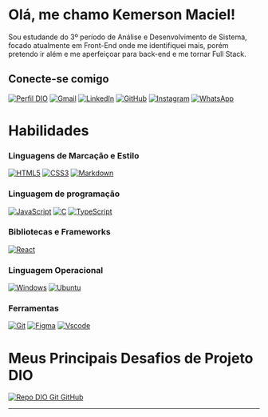 <h1>Olá, me chamo Kemerson Maciel!</h1>

Sou estudande do 3º período de Análise e Desenvolvimento de Sistema, focado atualmente em Front-End onde me identifiquei mais, porém pretendo ir além e me aperfeiçoar para back-end e me tornar Full Stack.
<h2>Conecte-se comigo</h2>

[![Perfil DIO](https://img.shields.io/badge/-Meu%20Perfil%20na%20DIO-30A3DC?style=for-the-badge)](https://www.dio.me/users/macielkemerson)
[![Gmail](https://img.shields.io/badge/Gmail-333333?style=for-the-badge&logo=gmail&logoColor=red)](mailto:kemersonMaciel21@gmail.com)
[![LinkedIn](https://img.shields.io/badge/LinkedIn-0077B5?style=for-the-badge&logo=linkedin&logoColor=white)](https://www.linkedin.com/in/kemersonmaciel21)
[![GitHub](https://img.shields.io/badge/GitHub-100000?style=for-the-badge&logo=github&logoColor=white)](https://github.com/kemersonMaciel)
[![Instagram](https://img.shields.io/badge/-Instagram-%23E4405F?style=for-the-badge&logo=instagram&logoColor=white)](https://www.instagram.com/kemac21_/)
[![WhatsApp](https://img.shields.io/badge/WhatsApp-25D366?style=for-the-badge&logo=whatsapp&logoColor=white)](https://wa.me/5592991331866)

<h1>Habilidades</h1>

<h3>Linguagens de Marcação e Estilo</h3>

[![HTML5](https://img.shields.io/badge/HTML5-E34F26?style=for-the-badge&logo=html5&logoColor=white)](https://developer.mozilla.org/pt-BR/docs/Web/HTML/)
[![CSS3](https://img.shields.io/badge/CSS3-1572B6?style=for-the-badge&logo=css3&logoColor=white)](https://developer.mozilla.org/pt-BR/docs/Web/CSS/)
[![Markdown](https://img.shields.io/badge/Markdown-000?style=for-the-badge&logo=markdown)](https://developer.mozilla.org/en-US/docs/MDN/Writing_guidelines/Howto/Markdown_in_MDN)

<h3>Linguagem de programação</h3>

[![JavaScript](https://img.shields.io/badge/JavaScript-F7DF1E?style=for-the-badge&logo=javascript&logoColor=black)](https://developer.mozilla.org/pt-BR/docs/Web/JavaScript/)
[![C](https://img.shields.io/badge/C-00599C?style=for-the-badge&logo=c&logoColor=white)](https://developer.mozilla.org/pt-BR/docs/WebAssembly/C_to_Wasm)
[![TypeScript](https://img.shields.io/badge/TypeScript-007ACC?style=for-the-badge&logo=typescript&logoColor=white)](https://developer.mozilla.org/en-US/docs/Learn/Tools_and_testing/Client-side_JavaScript_frameworks/Svelte_TypeScript)

<h3>Bibliotecas e Frameworks</h3>

[![React](https://img.shields.io/badge/React-20232A?style=for-the-badge&logo=react&logoColor=61DAFB)](https://developer.mozilla.org/en-US/docs/Learn/Tools_and_testing/Client-side_JavaScript_frameworks/React_getting_started)

<h3>Linguagem Operacional</h3>

[![Windows](https://img.shields.io/badge/Windows-000?style=for-the-badge&logo=windows&logoColor=2CA5E0)](https://www.microsoft.com/pt-br/windows)
[![Ubuntu](https://img.shields.io/badge/Ubuntu-35495E?style=for-the-badge&logo=ubuntu&logoColor=2CA5E0)](https://ubuntu.com/)

<h3>Ferramentas</h3>

[![Git](https://img.shields.io/badge/GIT-E44C30?style=for-the-badge&logo=git&logoColor=white)](https://git-scm.com/doc)
[![Figma](https://img.shields.io/badge/Figma-696969?style=for-the-badge&logo=figma&logoColor=figma)](https://www.figma.com/)
[![Vscode](https://img.shields.io/badge/Vscode-007ACC?style=for-the-badge&logo=visual-studio-code&logoColor=white)](https://code.visualstudio.com/)

<h1>Meus Principais Desafios de Projeto DIO</h1>

[![Repo DIO Git GitHub](https://github-readme-stats.vercel.app/api/pin/?username=kemersonMaciel&repo=dio-lab-open-source&bg_color=000&border_color=30A3DC&show_icons=true&icon_color=30A3DC&title_color=E94D5F&text_color=FFF)](https://github.com/kemersonMaciel/dio-lab-open-source)

---